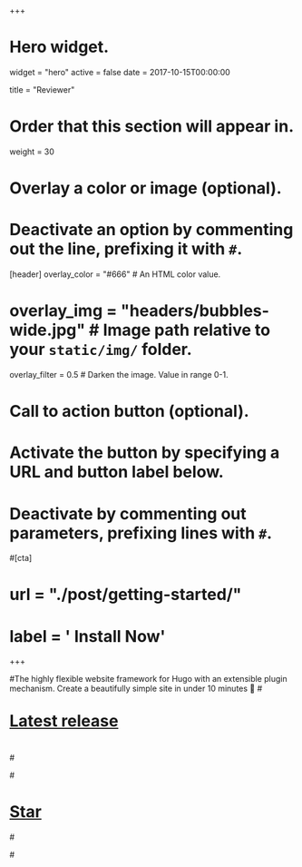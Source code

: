 +++
# Hero widget.
widget = "hero"
active = false
date = 2017-10-15T00:00:00

title = "Reviewer"

# Order that this section will appear in.
weight = 30

# Overlay a color or image (optional).
#   Deactivate an option by commenting out the line, prefixing it with `#`.
[header]
  overlay_color = "#666"  # An HTML color value.
#  overlay_img = "headers/bubbles-wide.jpg"  # Image path relative to your `static/img/` folder.
  overlay_filter = 0.5  # Darken the image. Value in range 0-1.

# Call to action button (optional).
#   Activate the button by specifying a URL and button label below.
#   Deactivate by commenting out parameters, prefixing lines with `#`.
#[cta]
#  url = "./post/getting-started/"
#  label = '<i class="fas fa-download"></i> Install Now'
+++

#The highly flexible website framework for Hugo with an extensible plugin mechanism. Create a beautifully simple site in under 10 minutes :rocket:
#<div style="margin-top: -0.5rem;">
#  <a id="academic-release" href="https://sourcethemes.com/academic/updates" data-repo="gcushen/hugo-academic">
#  Latest release <!-- V -->
#  </a>
#</div>
#<div class="mt-3">
#  <a class="github-button" href="https://github.com/gcushen/hugo-academic" data-icon="octicon-star" data-size="large" data-show-count="true" aria-label="Star this on GitHub">Star</a>
#</div>
#<script async defer src="https://buttons.github.io/buttons.js"></script>
